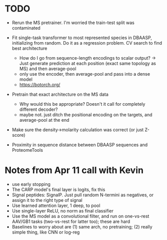 # TODO

- Rerun the MS pretrainer. I'm worried the train-test split was contaminated

- Fit single-task transformer to most represented species in DBAASP, initializing from random. Do it as a regression problem. CV search to find best architecture
    - How do I go from sequence-length encodings to scalar output? -> Just generate prediction at each position (exact same topology as MS) and then average-pool
    - only use the encoder, then average-pool and pass into a dense model
    - https://botorch.org/

- Pretrain that exact architecture on the MS data
    - Why would this be appropriate? Doesn't it call for completely different decoder?
    - maybe not. just ditch the positional encoding on the targets, and average-pool at the end
    
    
    
- Make sure the density->molarity calculation was correct (or just Z-score)

- Proximity in sequence distance between DBAASP sequences and ProteomeTools

# Notes from Apr 11 call with Kevin

- use early stopping
- The CARP model's final layer is logits, fix this
- Signal peptides: SignalP. Just pull random N-termini as negatives, or assign it to the right type of signal
- Use learned attention layer, 1 deep, to pool
- Use single-layer ReLU, no norm as final classifier
- Use the MS model as a convolutional filter, and run on one-vs-rest AAV/GB1 tasks (two-vs-rest for latter too); these are hard
- Baselines to worry about are (1) same arch, no pretraining; (2) really simple thing, like CNN or log-reg